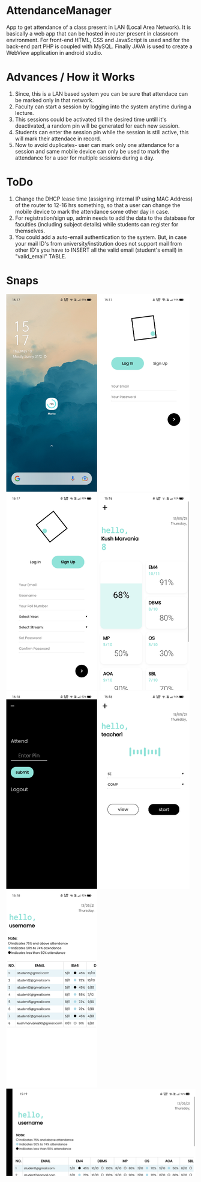 # AttendanceManager
App to get attendance of a class  present in LAN (Local Area Network). It is basically a web app that can be hosted in router present in classroom environment.
For front-end HTML, CSS and JavaScript is used and for the back-end part PHP is coupled with MySQL.
Finally JAVA is used to create a WebView application in android studio.

# Advances / How it Works
1. Since, this is a LAN based system you can be sure that attendace can be marked only in that network.
2. Faculty can start a session by logging into the system anytime during a lecture.
3. This sessions could be activated till the desired time untill it's deactivated, a random pin will be generated for each new session.
4. Students can enter the session pin while the session is still active, this will mark their attendace in record.
5. Now to avoid duplicates- user can mark only one attendance for a session and same mobile device can only be used to mark the attendance for a user for multiple sessions during a day. 

# ToDo
1. Change the DHCP lease time (assigning internal IP using MAC Address) of the router to 12-16 hrs something, so that a user can change the mobile device to mark the attendance some other day in case.
2. For registration/sign up, admin needs to add the data to the database for faculties (including subject details) while students can register for themselves.
3. You could add a auto-email authentication to the system. But, in case your mail ID's from university/institution does not support mail from other ID's you have to INSERT all the valid email (student's email) in "valid_email" TABLE.

# Snaps
<div>
<img src="images/1.jpg" float="left" width="48%" height="48%">
<img src="images/2.jpg" float="left" width="48%" height="48%">
<img src="images/3.jpg" float="left" width="48%" height="48%">
<img src="images/4.jpg" float="left" width="48%" height="48%">
<img src="images/5.jpg" float="left" width="48%" height="48%">
<img src="images/6.jpg" float="left" width="48%" height="48%">
<img src="images/7.jpg" float="left" width="48%" height="48%">
<img src="images/8.jpg">
</div>
